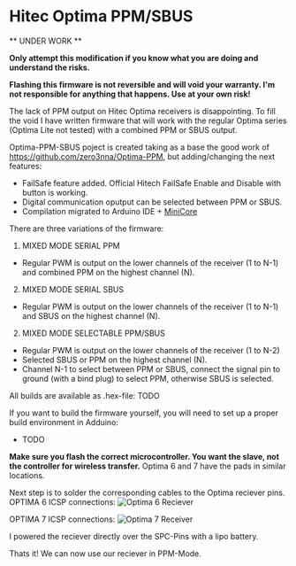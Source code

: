 # Hitec Optima PPM/SBUS

** UNDER WORK **

**Only attempt this modification if you know what you are doing and understand the risks.**

**Flashing this firmware is not reversible and will void your warranty. I'm not responsible for anything that happens. Use at your own risk!**

The lack of PPM output on Hitec Optima receivers is disappointing. To fill the void I have written firmware that will work with the regular Optima series (Optima Lite not tested) with a combined PPM or SBUS output. 

Optima-PPM-SBUS poject is created taking as a base the good work of https://github.com/zero3nna/Optima-PPM, but adding/changing the next features:
 - FailSafe feature added. Official Hitech FailSafe Enable and Disable with button is working.
 - Digital communication oputput can be selected between PPM or SBUS.
 - Compilation migrated to Arduino IDE + [MiniCore](https://github.com/MCUdude/MiniCore)

There are three variations of the firmware:

1. MIXED MODE SERIAL PPM
  * Regular PWM is output on the lower channels of the receiver (1 to N-1) and combined PPM on the highest channel (N).
2. MIXED MODE SERIAL SBUS
  * Regular PWM is output on the lower channels of the receiver (1 to N-1) and SBUS on the highest channel (N).
2. MIXED MODE SELECTABLE PPM/SBUS
  * Regular PWM is output on the lower channels of the receiver (1 to N-2) 
  * Selected SBUS or PPM on the highest channel (N).
  * Channel N-1 to select between PPM or SBUS, connect the signal pin to ground (with a bind plug) to select PPM, otherwise SBUS is selected.
  
  
All builds are available as .hex-file: TODO

If you want to build the firmware yourself, you will need to set up a proper build environment in Adduino:
- TODO


**Make sure you flash the correct microcontroller. You want the slave, not the controller for wireless transfer.** Optima 6 and 7 have the pads in similar locations.

Next step is to solder the corresponding cables to the Optima reciever pins.
OPTIMA 6 ICSP connections:
![Optima 6 Reciever](https://github.com/ciafe/Optima-PPM-SBUS/blob/master/images/Optima6_ICSP.jpeg)

OPTIMA 7 ICSP connections:
![Optima 7 Receiver](https://github.com/ciafe/Optima-PPM-SBUS/blob/master/images/Optima7_ICSP.JPG)

I powered the reciever directly over the SPC-Pins with a lipo battery.


Thats it! We can now use our reciever in PPM-Mode.





